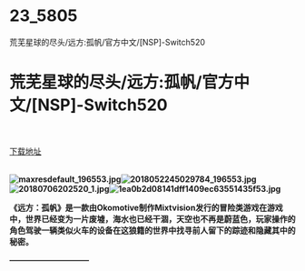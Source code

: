 # 23_5805
荒芜星球的尽头/远方:孤帆/官方中文/[NSP]-Switch520
# 荒芜星球的尽头/远方:孤帆/官方中文/[NSP]-Switch520
 <br/></br>
[下载地址](https://www.switch520.cc/article/5805 "下载地址")
<br/></br>

<p><span><strong><img src="https://ae01.alicdn.com/kf/Uf8512b8b142b42ddb66a9d7695548d11P.png" alt="maxresdefault_196553.jpg" title="maxresdefault_196553.jpg"><img src="https://ae01.alicdn.com/kf/U689c247a56a94f44aab81cf247b1e02bd.png" alt="2018052245029784_196553.jpg" title="2018052245029784_196553.jpg"><img src="https://ae01.alicdn.com/kf/U8befae436a08450482d56a3e2656dd45B.png" alt="20180706202520_1.jpg" title="20180706202520_1.jpg"><img src="https://ae01.alicdn.com/kf/U17578ac68ce049a78efd9f4940bd70b1B.png" alt="1ea0b2d08141dff1409ec63551435f53.jpg" title="1ea0b2d08141dff1409ec63551435f53.jpg"></strong></span></p>
<p><span><strong>《远方：孤帆》是一款由Okomotive制作Mixtvision发行的冒险类游戏在游戏中，世界已经变为一片废墟，海水也已经干涸，天空也不再是蔚蓝色，玩家操作的角色驾驶一辆类似火车的设备在这狼籍的世界中找寻前人留下的踪迹和隐藏其中的秘密。</strong></span></p>
<p><span><strong>——————————</strong></span></p>
